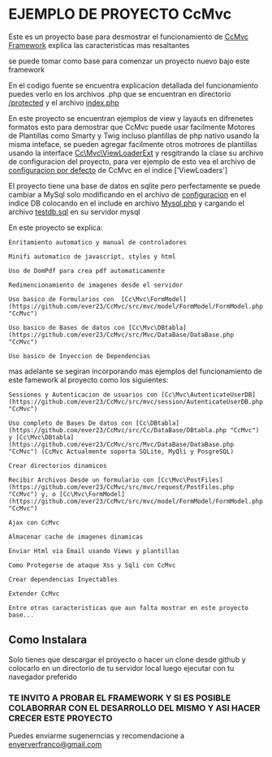 # EJEMPLO DE PROYECTO CcMvc

Este es un proyecto base para desmostrar el funcionamiento de  [CcMvc Framework](https://github.com/ever23/CcMvc "CcMvc") 
explica las caracteristicas mas resaltantes

se puede tomar como base para comenzar un proyecto nuevo bajo este framework

En el codigo fuente se encuentra explicacion detallada del funcionamiento puedes verlo en los archivos .php que se encuentran 
en directorio [/protected](https://github.com/ever23/CcMvcBasicProject/protected "protected") y el archivo [index.php](https://github.com/ever23/CcMvcBasicProject/index.php "index.php")

En este proyecto se encuentran ejemplos de view y layauts en difrenetes formatos 
esto para demostrar que CcMvc puede usar facilmente Motores de Plantillas como Smarty y Twig incluso plantillas 
de php nativo usando la misma inteface, se pueden agregar facilmente otros motrores de plantillas usando la interface [Cc\Mvc\ViewLoaderExt](https://github.com/ever23/CcMvc/src/mvc/view/ViewLoader.php "Cc\Mvc\ViewLoaderExt")
y resgitrando la clase su archivo de configuracion  del proyecto, para ver ejemplo de esto vea el archivo de 
[configuracion por defecto](https://github.com/ever23/CcMvc/src/mvc/config/DefaultConfig.php "CcMvc") de CcMvc en el indice ['ViewLoaders']

El proyecto tiene una base de datos en sqlite pero perfectamente se puede cambiar a 
MySql solo modificando en el archivo de  [configuracion](https://github.com/ever23/CcMvcProject/protected/configuracion.php "configuracion") en 
el indice DB colocando en el include en archivo [Mysql.php](https://github.com/ever23/CcMvcProject/protected/Mysql.php "Mysql") y cargando 
el archivo [testdb.sql](https://github.com/ever23/CcMvcProject/protected/Mysql.php "Mysql") en su servidor mysql 

En este proyecto se explica:

    Enritamiento automatico y manual de controladores 

    Minifi automatico de javascript, styles y html

    Uso de DomPdf para crea pdf automaticamente 

    Redimencionamiento de imagenes desde el servidor

    Uso basico de Formularios con  [Cc\Mvc\FormModel](https://github.com/ever23/CcMvc/src/mvc/model/FormModel/FormModel.php "CcMvc") 

    Uso basico de Bases de datos con [Cc\Mvc\DBtabla](https://github.com/ever23/CcMvc/src/Mvc/DataBase/DataBase.php "CcMvc")
    
    Uso basico de Inyeccion de Dependencias 

mas adelante se segiran incorporando mas ejemplos del funcionamiento de este famework al proyecto como los siguientes:

    Sessiones y Autenticacion de usuarios con [Cc\Mvc\AutenticateUserDB](https://github.com/ever23/CcMvc/src/mvc/session/AutenticateUserDB.php "CcMvc")
   
    Uso completo de Bases De datos con [Cc\DBtabla](https://github.com/ever23/CcMvc/src/Cc/DataBase/DBtabla.php "CcMvc") y [Cc\Mvc\DBtabla](https://github.com/ever23/CcMvc/src/Mvc/DataBase/DataBase.php "CcMvc") (CcMvc Actualmente soporta SQLite, MyQli y PosgreSQL)
    
    Crear directorios dinamicos 
    
    Recibir Archivos Desde un formulario con [Cc\Mvc\PostFiles](https://github.com/ever23/CcMvc/src/mvc/request/PostFiles.php "CcMvc") y, o [Cc\Mvc\FormModel](https://github.com/ever23/CcMvc/src/mvc/model/FormModel/FormModel.php "CcMvc") 
    
    Ajax con CcMvc 
    
    Almacenar cache de imagenes dinamicas 
    
    Enviar Html via Email usando Views y plantillas 
    
    Como Protegerse de ataque Xss y Sqli con CcMvc 

    Crear dependencias Inyectables 
    
    Extender CcMvc 

    Entre otras caracteristicas que aun falta mostrar en este proyecto base... 


## Como Instalara 

Solo tienes que descargar el proyecto o hacer un clone desde github y colocarlo en un directorio de tu servidor local luego ejecutar con tu navegador 
preferido 

### TE INVITO A PROBAR EL FRAMEWORK Y SI ES POSIBLE COLABORRAR CON EL DESARROLLO DEL MISMO Y ASI HACER CRECER ESTE PROYECTO 
Puedes enviarme sugenerncias y recomendacione a enyerverfranco@gmail.com 